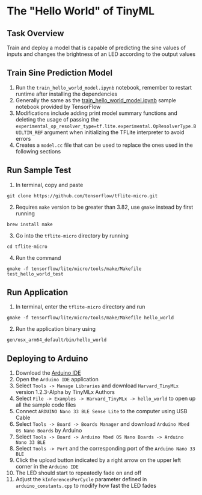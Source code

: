 # The "Hello World" of TinyML

## Task Overview
Train and deploy a model that is capable of predicting the sine values of inputs and changes the brightness of an LED according to the output values

## Train Sine Prediction Model
1. Run the `train_hello_world_model.ipynb` notebook, remember to restart runtime after installing the dependencies
2. Generally the same as the [train_hello_world_model.ipynb](https://github.com/tensorflow/tflite-micro/blob/main/tensorflow/lite/micro/examples/hello_world/train/train_hello_world_model.ipynb) sample notebook provided by TensorFlow
3. Modifications include adding print model summary functions and deleting the usage of passing the `experimental_op_resolver_type=tf.lite.experimental.OpResolverType.BUILTIN_REF` argument when initializing the TFLite interpreter to avoid errors
4. Creates a `model.cc` file that can be used to replace the ones used in the following sections

## Run Sample Test
1. In terminal, copy and paste 
```
git clone https://github.com/tensorflow/tflite-micro.git
```
2. Requires `make` version to be greater than 3.82, use `gmake` instead by first running 
```
brew install make
```
3. Go into the `tflite-micro` directory by running 
```
cd tflite-micro
```
4. Run the command
```
gmake -f tensorflow/lite/micro/tools/make/Makefile test_hello_world_test
```

## Run Application
1. In terminal, enter the `tflite-micro` directory and run 
```
gmake -f tensorflow/lite/micro/tools/make/Makefile hello_world
```
2. Run the application binary using 
```
gen/osx_arm64_default/bin/hello_world
```

## Deploying to Arduino
1. Download the [Arduino IDE](https://www.arduino.cc/en/software)
2. Open the `Arduino IDE` application
3. Select `Tools -> Manage Libraries` and download `Harvard_TinyMLx` version 1.2.3-Alpha by TinyMLx Authors
4. Select `File -> Examples -> Harvard_TinyMLx -> hello_world` to open up all the sample code files
5. Connect `ARDUINO Nano 33 BLE Sense Lite` to the computer using USB Cable
6. Select `Tools -> Board -> Boards Manager` and download `Arduino Mbed OS Nano Boards` by Arduino
7. Select `Tools -> Board -> Arduino Mbed OS Nano Boards -> Arduino Nano 33 BLE`
8. Select `Tools -> Port` and the corresponding port of the `Arduino Nano 33 BLE`
9. Click the upload button indicated by a right arrow on the upper left corner in the `Arduino IDE`
10. The LED should start to repeatedly fade on and off
11. Adjust the `kInferencesPerCycle` parameter defined in `arduino_constants.cpp` to modify how fast the LED fades
